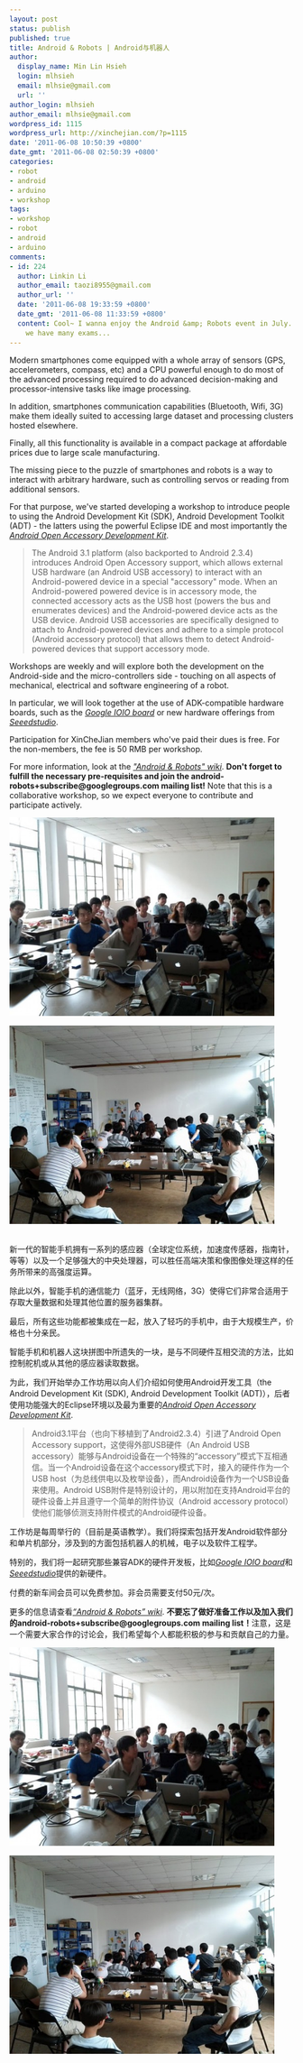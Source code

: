 ```yaml
---
layout: post
status: publish
published: true
title: Android & Robots | Android与机器人
author:
  display_name: Min Lin Hsieh
  login: mlhsieh
  email: mlhsie@gmail.com
  url: ''
author_login: mlhsieh
author_email: mlhsie@gmail.com
wordpress_id: 1115
wordpress_url: http://xinchejian.com/?p=1115
date: '2011-06-08 10:50:39 +0800'
date_gmt: '2011-06-08 02:50:39 +0800'
categories:
- robot
- android
- arduino
- workshop
tags:
- workshop
- robot
- android
- arduino
comments:
- id: 224
  author: Linkin Li
  author_email: taozi8955@gmail.com
  author_url: ''
  date: '2011-06-08 19:33:59 +0800'
  date_gmt: '2011-06-08 11:33:59 +0800'
  content: Cool~ I wanna enjoy the Android &amp; Robots event in July. This mouth
    we have many exams...
---
```

<p><!--:en-->Modern smartphones come equipped with a whole array of sensors (GPS, accelerometers, compass, etc) and a CPU powerful enough to do most of the advanced processing required to do advanced decision-making and processor-intensive tasks like image processing.  </p>
<p>In addition, smartphones communication capabilities (Bluetooth, Wifi, 3G) make them ideally suited to accessing large dataset and processing clusters hosted elsewhere.  </p>
<p>Finally, all this functionality is available in a compact package at affordable prices due to large scale manufacturing.</p>
<p>The missing piece to the puzzle of smartphones and robots is a way to interact with arbitrary hardware, such as controlling servos or reading from additional sensors.</p>
<p>For that purpose, we've started developing a workshop to introduce people to using the Android Development Kit (SDK), Android Development Toolkit (ADT) - the latters using the powerful Eclipse IDE and most importantly the <a href="http://developer.android.com/guide/topics/usb/adk.html"><em>Android Open Accessory Development Kit</em></a>.</p>
<blockquote><p>The Android 3.1 platform (also backported to Android 2.3.4) introduces Android Open Accessory support, which allows external USB hardware (an Android USB accessory) to interact with an Android-powered device in a special "accessory" mode. When an Android-powered powered device is in accessory mode, the connected accessory acts as the USB host (powers the bus and enumerates devices) and the Android-powered device acts as the USB device. Android USB accessories are specifically designed to attach to Android-powered devices and adhere to a simple protocol (Android accessory protocol) that allows them to detect Android-powered devices that support accessory mode. </blockquote></p>
<p>Workshops are weekly and will explore both the development on the Android-side and the micro-controllers side - touching on all aspects of mechanical, electrical and software engineering of a robot. </p>
<p>In particular, we will look together at the use of ADK-compatible hardware boards, such as the <a href="http://www.sparkfun.com/products/10585"><em>Google IOIO board</em></a> or new hardware offerings from <a href="http://www.seeedstudio.com/"><em>Seeedstudio</em></a>.</p>
<p>Participation for XinCheJian members who've paid their dues is free. For the non-members, the fee is 50 RMB per workshop.</p>
<p>For more information, look at the <a href="https://github.com/xinchejian/XinCheJian-Workshops/wiki/Android-and-Robots-Workshops"><em>"Android &amp; Robots" wiki</em></a>.  <strong>Don't forget to fulfill the necessary pre-requisites and join the android-robots+subscribe@googlegroups.com mailing list!</strong>  Note that this is a collaborative workshop, so we expect everyone to contribute and participate actively.</p>
<p><a href="http://xinchejian.com/?attachment_id=1117"><img src="/uploads/2011/06/IMG_20110605_143933-533x400.jpg" alt="" title="Android &amp; Robots workshop" width="470" height="352" class="alignnone size-large wp-image-1117" /></a></p></p>
<p><a href="http://xinchejian.com/?attachment_id=1119"><img src="/uploads/2011/06/IMG_20110605_144139-533x400.jpg" alt="" title="Android &amp; Robots workshop" width="470" height="352" class="alignnone size-large wp-image-1119" /></a></p><!--:--><!--:zh--><br />
新一代的智能手机拥有一系列的感应器（全球定位系统，加速度传感器，指南针，等等）以及一个足够强大的中央处理器，可以胜任高端决策和像图像处理这样的任务所带来的高强度运算。</p>
<p>除此以外，智能手机的通信能力（蓝牙，无线网络，3G）使得它们非常合适用于存取大量数据和处理其他位置的服务器集群。</p>
<p>最后，所有这些功能都被集成在一起，放入了轻巧的手机中，由于大规模生产，价格也十分亲民。</p>
<p>智能手机和机器人这块拼图中所遗失的一块，是与不同硬件互相交流的方法，比如控制舵机或从其他的感应器读取数据。</p>
<p>为此，我们开始举办工作坊用以向人们介绍如何使用Android开发工具（the Android Development Kit (SDK), Android Development Toolkit (ADT)），后者使用功能强大的Eclipse环境以及最为重要的<a href="http://developer.android.com/guide/topics/usb/adk.html"><em>Android Open Accessory Development Kit</em></a>.</p>
<blockquote><p>Android3.1平台（也向下移植到了Android2.3.4）引进了Android Open Accessory support，这使得外部USB硬件（An Android USB accessory）能够与Android设备在一个特殊的&ldquo;accessory&rdquo;模式下互相通信。当一个Android设备在这个accessory模式下时，接入的硬件作为一个USB host（为总线供电以及枚举设备），而Android设备作为一个USB设备来使用。Android USB附件是特别设计的，用以附加在支持Android平台的硬件设备上并且遵守一个简单的附件协议（Android accessory protocol）使他们能够侦测支持附件模式的Android硬件设备。</blockquote></p>
<p>工作坊是每周举行的（目前是英语教学）。我们将探索包括开发Android软件部分和单片机部分，涉及到的方面包括机器人的机械，电子以及软件工程学。</p>
<p>特别的，我们将一起研究那些兼容ADK的硬件开发板，比如<a href="http://www.sparkfun.com/products/10585"><em>Google IOIO board</em></a>和<a href="http://www.seeedstudio.com/"><em>Seeedstudio</em></a>提供的新硬件。</p>
<p>付费的新车间会员可以免费参加。非会员需要支付50元/次。</p>
<p>更多的信息请查看<a href="https://github.com/xinchejian/XinCheJian-Workshops/wiki/Android-and-Robots-Workshops"><em>&ldquo;Android &amp; Robots&rdquo; wiki</em></a>. <strong>不要忘了做好准备工作以及加入我们的android-robots+subscribe@googlegroups.com mailing list！</strong>注意，这是一个需要大家合作的讨论会，我们希望每个人都能积极的参与和贡献自己的力量。</p>
<p><a href="http://xinchejian.com/?attachment_id=1117"><img src="/uploads/2011/06/IMG_20110605_143933-533x400.jpg" alt="" title="Android &amp; Robots workshop" width="470" height="352" class="alignnone size-large wp-image-1117" /></a></p></p>
<p><a href="http://xinchejian.com/?attachment_id=1119"><img src="/uploads/2011/06/IMG_20110605_144139-533x400.jpg" alt="" title="Android &amp; Robots workshop" width="470" height="352" class="alignnone size-large wp-image-1119" /></a></p><!--:--></p>
